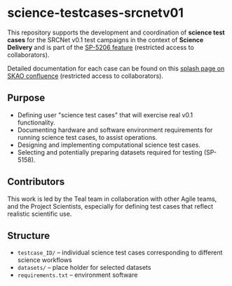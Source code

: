 # science-testcases-srcnetv01

This repository supports the development and coordination of **science test cases** for the SRCNet v0.1 test campaigns in the context of **Science Delivery** and is part of the [SP-5206 feature](https://jira.skatelescope.org/browse/SP-5206) (restricted access to collaborators).

Detailed documentation for each case can be found on this [splash page on SKAO confluence](https://confluence.skatelescope.org/x/nCAAEw) (restricted access to collaborators). 

## Purpose

- Defining user "science test cases" that will exercise real v0.1 functionality.
- Documenting hardware and software environment requirements for running science test cases, to assist operations.
- Designing and implementing computational science test cases.
- Selecting and potentially preparing datasets required for testing (SP-5158).

## Contributors

This work is led by the Teal team in collaboration with other Agile teams, and the Project Scientists, especially for defining test cases that reflect realistic scientific use.

## Structure

- `testcase_ID/` – individual science test cases corresponding to different science workflows
- `datasets/` – place holder for selected datasets
- `requirements.txt` – environment software
